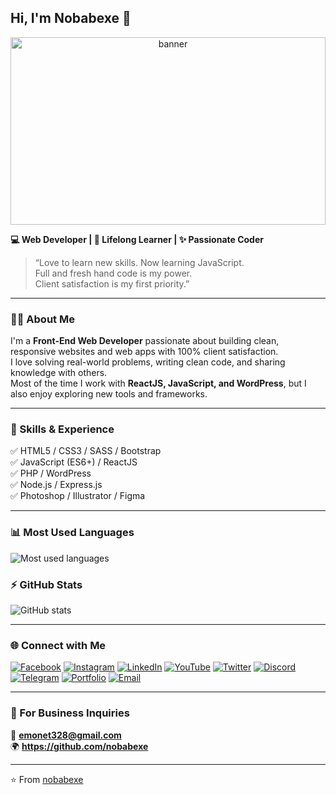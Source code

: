 <!-- Banner -->

## Hi, I'm **Nobabexe** 👋
<p align="center">
  <img src="https://scontent.fdac140-1.fna.fbcdn.net/v/t39.30808-6/475013099_1364202621701847_6812821878371601593_n.jpg?_nc_cat=105&ccb=1-7&_nc_sid=cc71e4&_nc_eui2=AeFM5vVUmRKDGTHPQS0PqxoKBDYverqlhnsENi96uqWGe9kswpqhzzR0PksQSMr6n3hTCvaYc1NsZX6WuUeZ2mZU&_nc_ohc=zmyOIuA8lOQQ7kNvwHqYLH0&_nc_oc=Adnumr-0hsKJSeWTEMeWGodj4OOD2KR9sEXCOeL1RchKFNUBzQsUFapMpRkKQFdkI2E&_nc_zt=23&_nc_ht=scontent.fdac140-1.fna&_nc_gid=IFfOXXVmx2KuZ9XlsjkBMQ&oh=00_Afere1LEzsXkWfceiWrIdNmkbIlK89eo2505eXckC-wFKg&oe=68FFF5BC" alt="banner" width="100%" height="300px" />
</p>


**💻 Web Developer | 🧠 Lifelong Learner | ✨ Passionate Coder**

> “Love to learn new skills. Now learning JavaScript.  
> Full and fresh hand code is my power.  
> Client satisfaction is my first priority.”

---

### 👨‍💻 About Me
I'm a **Front-End Web Developer** passionate about building clean, responsive websites and web apps with 100% client satisfaction.  
I love solving real-world problems, writing clean code, and sharing knowledge with others.  
Most of the time I work with **ReactJS, JavaScript, and WordPress**, but I also enjoy exploring new tools and frameworks.

---

### 🧩 Skills & Experience
✅ HTML5 / CSS3 / SASS / Bootstrap  
✅ JavaScript (ES6+) / ReactJS  
✅ PHP / WordPress  
✅ Node.js / Express.js  
✅ Photoshop / Illustrator / Figma  

---

### 📊 Most Used Languages
<p align="left">
  <img src="https://github-readme-stats.vercel.app/api/top-langs/?username=nobabexe&layout=compact&theme=dark&hide_border=true" alt="Most used languages" />
</p>

### ⚡ GitHub Stats
<p align="left">
  <img src="https://github-readme-stats.vercel.app/api?username=nobabexe&show_icons=true&theme=dark&hide_border=true" alt="GitHub stats" />
</p>

---

### 🌐 Connect with Me

[![Facebook](https://img.shields.io/badge/Facebook-1877F2?style=flat&logo=facebook&logoColor=white)](https://www.facebook.com/share/1CWrsfuESK/)
[![Instagram](https://img.shields.io/badge/Instagram-E4405F?style=flat&logo=instagram&logoColor=white)](https://instagram.com/YOUR_INSTAGRAM)
[![LinkedIn](https://img.shields.io/badge/LinkedIn-0A66C2?style=flat&logo=linkedin&logoColor=white)](https://linkedin.com/in/YOUR_LINKEDIN)
[![YouTube](https://img.shields.io/badge/YouTube-FF0000?style=flat&logo=youtube&logoColor=white)](https://youtube.com/@YOUR_CHANNEL)
[![Twitter](https://img.shields.io/badge/Twitter-1DA1F2?style=flat&logo=twitter&logoColor=white)](https://twitter.com/YOUR_TWITTER)
[![Discord](https://img.shields.io/badge/Discord-5865F2?style=flat&logo=discord&logoColor=white)](https://discord.gg/YOUR_DISCORD)
[![Telegram](https://img.shields.io/badge/Telegram-26A5E4?style=flat&logo=telegram&logoColor=white)](https://t.me/YOUR_TELEGRAM)
[![Portfolio](https://img.shields.io/badge/Portfolio-000000?style=flat&logo=firefox&logoColor=white)](https://YOUR_WEBSITE)
[![Email](https://img.shields.io/badge/Email-D14836?style=flat&logo=gmail&logoColor=white)](mailto:emonet328@gmail.com)

---

### 💼 For Business Inquiries
📧 **emonet328@gmail.com**  
🌍 **https://github.com/nobabexe**

---

⭐️ From [nobabexe](https://github.com/nobabexe)
